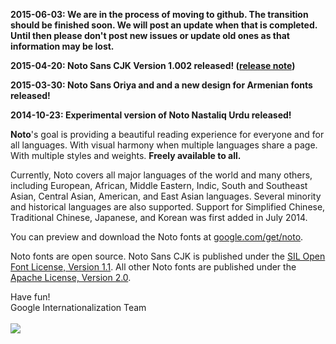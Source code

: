 **2015-06-03: We are in the process of moving to github. The transition should be finished soon. We will post an update when that is completed. Until then please don't post new issues or update old ones as that information may be lost.**

**2015-04-20: Noto Sans CJK Version 1.002 released! ([release note](https://noto.googlecode.com/git/third_party/noto_cjk/NEWS))**

**2015-03-30: Noto Sans Oriya and and a new design for Armenian fonts released!**

**2014-10-23: Experimental version of Noto Nastaliq Urdu released!**

**Noto**'s goal is providing a beautiful reading experience for everyone and for all languages. With visual harmony when multiple languages share a page. With multiple styles and weights. **Freely available to all.**

Currently, Noto covers all major languages of the world and many others, including European, African, Middle Eastern, Indic, South and Southeast Asian, Central Asian, American, and East Asian languages. Several minority and historical languages are also supported. Support for Simplified Chinese, Traditional Chinese, Japanese, and Korean was first added in July 2014.

You can preview and download the Noto fonts at [google.com/get/noto](http://google.com/get/noto).


Noto fonts are open source. Noto Sans CJK is published under the [SIL Open Font License, Version 1.1](http://scripts.sil.org/cms/scripts/page.php?site_id=nrsi&id=OFL). All other Noto fonts are published under the [Apache License, Version 2.0](http://www.apache.org/licenses/LICENSE-2.0.html).


Have fun!<br>
Google Internationalization Team<br>
<br>
<a href='http://www.google.com/get/noto/'><img src='http://noto.googlecode.com/svn/wiki/images/noto.png' /></a>